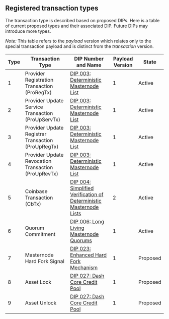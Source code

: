 ## Registered transaction types

The transaction type is described based on proposed DIPs.
Here is a table of current proposed types and their associated DIP. Future DIPs
may introduce more types.

*Note:* This table refers to the _payload_ version which relates only to the special transaction
payload and is distinct from the _transaction_ version.

| Type | Transaction Type | DIP Number and Name | Payload Version | State |
| ---- | ---------------- | ------------------- | --------------- | ----- |
| 1 | Provider Registration Transaction (ProRegTx) | [DIP 003: Deterministic Masternode List](https://github.com/dashpay/dips/blob/master/dip-0003.md) | 1 | Active |
| 2 | Provider Update Service Transaction (ProUpServTx) | [DIP 003: Deterministic Masternode List](https://github.com/dashpay/dips/blob/master/dip-0003.md) | 1 | Active |
| 3 | Provider Update Registrar Transaction (ProUpRegTx) | [DIP 003: Deterministic Masternode List](https://github.com/dashpay/dips/blob/master/dip-0003.md) | 1 | Active |
| 4 | Provider Update Revocation Transaction (ProUpRevTx) | [DIP 003: Deterministic Masternode List](https://github.com/dashpay/dips/blob/master/dip-0003.md) | 1 | Active |
| 5 | Coinbase Transaction (CbTx) | [DIP 004: Simplified Verification of Deterministic Masternode Lists](https://github.com/dashpay/dips/blob/master/dip-0004.md) | 2 | Active |
| 6 | Quorum Commitment | [DIP 006: Long Living Masternode Quorums](https://github.com/dashpay/dips/blob/master/dip-0006.md) | 1 | Active |
| 7 | Masternode Hard Fork Signal | [DIP 023: Enhanced Hard Fork Mechanism](https://github.com/dashpay/dips/blob/master/dip-0023.md) | 1 | Proposed |
| 8 | Asset Lock | [DIP 027: Dash Core Credit Pool](https://github.com/dashpay/dips/blob/master/dip-0027.md) | 1 | Proposed |
| 9 | Asset Unlock | [DIP 027: Dash Core Credit Pool](https://github.com/dashpay/dips/blob/master/dip-0027.md) | 1 | Proposed |

